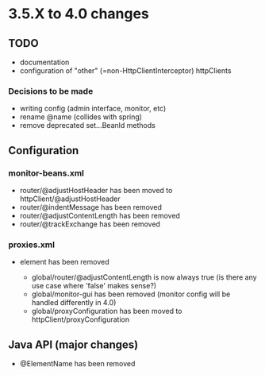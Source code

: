 # 3.5.X to 4.0 changes

## TODO

* documentation
* configuration of "other" (=non-HttpClientInterceptor) httpClients

### Decisions to be made

* writing config (admin interface, monitor, etc)
* rename @name (collides with spring)
* remove deprecated set...BeanId methods

## Configuration

### monitor-beans.xml

* router/@adjustHostHeader has been moved to httpClient/@adjustHostHeader
* router/@indentMessage has been removed
* router/@adjustContentLength has been removed
* router/@trackExchange has been removed


### proxies.xml

* <global> element has been removed
  * global/router/@adjustContentLength is now always true (is there any use case where 'false' makes sense?)
  * global/monitor-gui has been removed (monitor config will be handled differently in 4.0)
  * global/proxyConfiguration has been moved to httpClient/proxyConfiguration

## Java API (major changes)

* @ElementName has been removed
